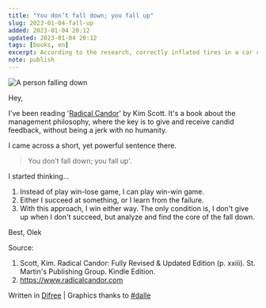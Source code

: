 ```yaml
---
title: "You don’t fall down; you fall up"
slug: 2023-01-04-fall-up
added: 2023-01-04 20:12
updated: 2023-01-04 20:12
tags: [books, en]
excerpt: According to the research, correctly inflated tires in a car can improve the mileage by around 3.3 percent.
note: publish
---
```

![A person falling down](/images/2023-01-04.png)

Hey,

I've been reading '[Radical Candor](https://www.radicalcandor.com)' by Kim Scott. It's a book about the management philosophy, where the key is to give and receive candid feedback, without being a jerk with no humanity.

I came across a short, yet powerful sentence there.

> You don’t fall down; you fall up'.

I started thinking...
1. Instead of play win-lose game, I can play win-win game.
1. Either I succeed at something, or I learn from the failure. 
1. With this approach, I win either way. The only condition is, I don't give up when I don't succeed, but analyze and find the core of the fall down.


Best,
Olek


Source:
1. Scott, Kim. Radical Candor: Fully Revised & Updated Edition (p. xxiii). St. Martin's Publishing Group. Kindle Edition. 
1. https://www.radicalcandor.com

Written in [Difree](https://www.getdifree.com/) | Graphics thanks to [#dalle](https://labs.openai.com/s/xdQlR6aSsx6i1d5pAIuPgH3L)
